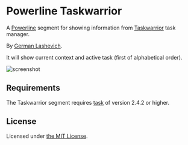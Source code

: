 Powerline Taskwarrior
===================

A [Powerline][1] segment for showing information from [Taskwarrior][2] task manager.

By [German Lashevich][3].

It will show current context and active task (first of alphabetical order).

![screenshot][4]

Requirements
------------

The Taskwarrior segment requires [task][2] of version 2.4.2 or higher.

License
-------

Licensed under [the MIT License][5].

[1]: https://powerline.readthedocs.org/en/master/
[2]: http://taskwarrior.org/
[3]: https://github.com/zebradil
[4]: https://github.com/zebradil/powerline-taskwarrior/blob/master/screenshot.png
[5]: https://github.com/zebradil/powerline-taskwarrior/blob/master/LICENSE